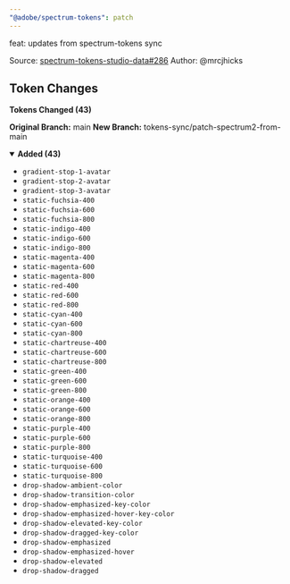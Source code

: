 ```yaml
---
"@adobe/spectrum-tokens": patch
---
```


feat: updates from spectrum-tokens sync

Source: [spectrum-tokens-studio-data#286](https://github.com/adobe/spectrum-tokens-studio-data/pull/286)
Author: @mrcjhicks

## Token Changes

**Tokens Changed (43)**

**Original Branch:** main
**New Branch:** tokens-sync/patch-spectrum2-from-main

<details open><summary><strong>Added (43)</strong></summary>

- `gradient-stop-1-avatar`
- `gradient-stop-2-avatar`
- `gradient-stop-3-avatar`
- `static-fuchsia-400`
- `static-fuchsia-600`
- `static-fuchsia-800`
- `static-indigo-400`
- `static-indigo-600`
- `static-indigo-800`
- `static-magenta-400`
- `static-magenta-600`
- `static-magenta-800`
- `static-red-400`
- `static-red-600`
- `static-red-800`
- `static-cyan-400`
- `static-cyan-600`
- `static-cyan-800`
- `static-chartreuse-400`
- `static-chartreuse-600`
- `static-chartreuse-800`
- `static-green-400`
- `static-green-600`
- `static-green-800`
- `static-orange-400`
- `static-orange-600`
- `static-orange-800`
- `static-purple-400`
- `static-purple-600`
- `static-purple-800`
- `static-turquoise-400`
- `static-turquoise-600`
- `static-turquoise-800`
- `drop-shadow-ambient-color`
- `drop-shadow-transition-color`
- `drop-shadow-emphasized-key-color`
- `drop-shadow-emphasized-hover-key-color`
- `drop-shadow-elevated-key-color`
- `drop-shadow-dragged-key-color`
- `drop-shadow-emphasized`
- `drop-shadow-emphasized-hover`
- `drop-shadow-elevated`
- `drop-shadow-dragged`

</details>
